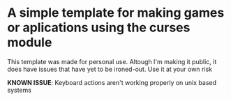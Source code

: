 # A simple template for making games or aplications using the curses module

This template was made for personal use. Altough I'm making it public, it does have issues that have yet to be ironed-out. Use it at your own risk

**KNOWN ISSUE**: Keyboard actions aren't working properly on unix based systems
